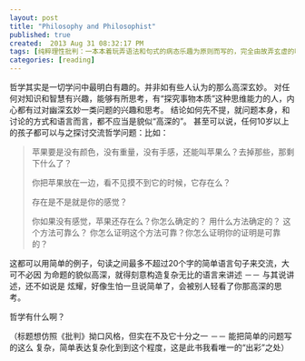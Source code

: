 ```yaml
---
layout: post
title: "Philosophy and Philosophist"
published: true
created:  2013 Aug 31 08:32:17 PM
tags: [纯粹理性批判：一本本着玩弄语法和句式的病态乐趣为原则而写的，完全由故弄玄虚的呓语所堆砌的，实质内容及其简单空洞的书]
categories: [reading]
---
```


哲学其实是一切学问中最明白有趣的。并非如有些人认为的那么高深玄妙。
对任何对知识和智慧有兴趣，能够有所思考，有“探究事物本质”这种思维能力的人，内心都有过对幽深玄妙一类问题的兴趣和思考。
结论如何先不提，就问题本身，和讨论的方式和语言而言，都不应当是貌似“高深的”。
甚至可以说，任何10岁以上的孩子都可以与之探讨交流哲学问题：比如：

>苹果要是没有颜色，没有重量，没有手感，还能叫苹果么？去掉那些，那剩下什么了？
>
>你把苹果放在一边，看不见摸不到它的时候，它存在么？
>
>存在是不是就是你的感觉？
>
>你如果没有感觉，苹果还存在么？你怎么确定的？
>用什么方法确定的？ 这个方法可靠么？
>你怎么证明这个方法可靠？你怎么证明你的证明是可靠的？

这都可以用简单的例子，句读之间最多不超过20个字的简单语言句子来交流，大可不必因
为命题的貌似高深，就得刻意构造复杂无比的语言来讲述 －－ 与其说讲述，还不如说是
炫耀，好像生怕一旦说简单了，会被别人轻看了你那高深的思考。

哲学有什么啊？

（标题想仿照《批判》拗口风格，但实在不及它十分之一 －－ 能把简单的问题写的这么
复杂，简单表达复杂化到到这个程度，这是此书我看唯一的“出彩”之处）

